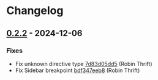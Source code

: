 # Changelog

## [0.2.2](https://github.com/RobinThrift/conveyor/releases/tag/v0.2.2) - 2024-12-06

### <!-- 1 -->Fixes

- Fix unknown directive type [7d83d05dd5](https://github.com/RobinThrift/conveyor/commit/7d83d05dd5a16ca5e25738bf70d529bd46ae691a) (Robin Thrift)
- Fix Sidebar breakpoint [bdf347eeb8](https://github.com/RobinThrift/conveyor/commit/bdf347eeb871ebb3a8229e70e79cd5b79a3b65c4) (Robin Thrift)

[0.2.2]: https://github.com/RobinThrift/conveyor/compare/v0.2.1..v0.2.2

